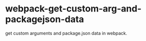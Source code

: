 # webpack-get-custom-arg-and-packagejson-data
get custom arguments and package.json data in webpack.
